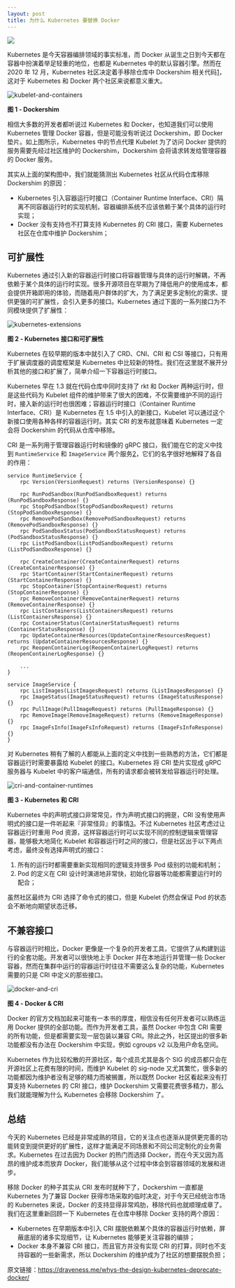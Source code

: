 ```yaml
---
layout: post
title: 为什么 Kubernetes 要替换 Docker
---
```


![](/public/images/k8s_docker/00.jpg)

Kubernetes 是今天容器编排领域的事实标准，而 Docker 从诞生之日到今天都在容器中扮演着举足轻重的地位，也都是 Kubernetes 中的默认容器引擎。然而在 2020 年 12 月，Kubernetes 社区决定着手移除仓库中 Dockershim 相关代码[1](#fn:1)，这对于 Kubernetes 和 Docker 两个社区来说都意义重大。

![kubelet-and-containers](/public/images/k8s_docker/kubelet-and-containers-2021-03-10-16153845432597.png)

**图 1 - Dockershim**

相信大多数的开发者都听说过 Kubernetes 和 Docker，也知道我们可以使用 Kubernetes 管理 Docker 容器，但是可能没有听说过 Dockershim，即 Docker 垫片。如上图所示，Kubernetes 中的节点代理 Kubelet 为了访问 Docker 提供的服务需要先经过社区维护的 Dockershim，Dockershim 会将请求转发给管理容器的 Docker 服务。

其实从上面的架构图中，我们就能猜测出 Kubernetes 社区从代码仓库移除 Dockershim 的原因：

*   Kubernetes 引入容器运行时接口（Container Runtime Interface、CRI）隔离不同容器运行时的实现机制，容器编排系统不应该依赖于某个具体的运行时实现；
*   Docker 没有支持也不打算支持 Kubernetes 的 CRI 接口，需要 Kubernetes 社区在仓库中维护 Dockershim；

可扩展性
----

Kubernetes 通过引入新的容器运行时接口将容器管理与具体的运行时解耦，不再依赖于某个具体的运行时实现。很多开源项目在早期为了降低用户的使用成本，都会提供开箱即用的体验，而随着用户群体的扩大，为了满足更多定制化的需求、提供更强的可扩展性，会引入更多的接口。Kubernetes 通过下面的一系列接口为不同模块提供了扩展性：

![kubernetes-extensions](/public/images/k8s_docker/kubernetes-extensions-2021-03-10-16153845432607.png)

**图 2 - Kubernetes 接口和可扩展性**

Kubernetes 在较早期的版本中就引入了 CRD、CNI、CRI 和 CSI 等接口，只有用于扩展调度器的调度框架是 Kubernetes 中比较新的特性。我们在这里就不展开分析其他的接口和扩展了，简单介绍一下容器运行时接口。

Kubernetes 早在 1.3 就在代码仓库中同时支持了 rkt 和 Docker 两种运行时，但是这些代码为 Kubelet 组件的维护带来了很大的困难，不仅需要维护不同的运行时，接入新的运行时也很困难；容器运行时接口（Container Runtime Interface、CRI）是 Kubernetes 在 1.5 中引入的新接口，Kubelet 可以通过这个新接口使用各种各样的容器运行时。其实 CRI 的发布就意味着 Kubernetes 一定会将 Dockershim 的代码从仓库中移除。

CRI 是一系列用于管理容器运行时和镜像的 gRPC 接口，我们能在它的定义中找到 `RuntimeService` 和 `ImageService` 两个服务[2](#fn:2)，它们的名字很好地解释了各自的作用：

    service RuntimeService {
        rpc Version(VersionRequest) returns (VersionResponse) {}
    
        rpc RunPodSandbox(RunPodSandboxRequest) returns (RunPodSandboxResponse) {}
        rpc StopPodSandbox(StopPodSandboxRequest) returns (StopPodSandboxResponse) {}
        rpc RemovePodSandbox(RemovePodSandboxRequest) returns (RemovePodSandboxResponse) {}
        rpc PodSandboxStatus(PodSandboxStatusRequest) returns (PodSandboxStatusResponse) {}
        rpc ListPodSandbox(ListPodSandboxRequest) returns (ListPodSandboxResponse) {}
    
        rpc CreateContainer(CreateContainerRequest) returns (CreateContainerResponse) {}
        rpc StartContainer(StartContainerRequest) returns (StartContainerResponse) {}
        rpc StopContainer(StopContainerRequest) returns (StopContainerResponse) {}
        rpc RemoveContainer(RemoveContainerRequest) returns (RemoveContainerResponse) {}
        rpc ListContainers(ListContainersRequest) returns (ListContainersResponse) {}
        rpc ContainerStatus(ContainerStatusRequest) returns (ContainerStatusResponse) {}
        rpc UpdateContainerResources(UpdateContainerResourcesRequest) returns (UpdateContainerResourcesResponse) {}
        rpc ReopenContainerLog(ReopenContainerLogRequest) returns (ReopenContainerLogResponse) {}
    
        ...
    }
    
    service ImageService {
        rpc ListImages(ListImagesRequest) returns (ListImagesResponse) {}
        rpc ImageStatus(ImageStatusRequest) returns (ImageStatusResponse) {}
        rpc PullImage(PullImageRequest) returns (PullImageResponse) {}
        rpc RemoveImage(RemoveImageRequest) returns (RemoveImageResponse) {}
        rpc ImageFsInfo(ImageFsInfoRequest) returns (ImageFsInfoResponse) {}
    }
    

对 Kubernetes 稍有了解的人都能从上面的定义中找到一些熟悉的方法，它们都是容器运行时需要暴露给 Kubelet 的接口。Kubernetes 将 CRI 垫片实现成 gRPC 服务器与 Kubelet 中的客户端通信，所有的请求都会被转发给容器运行时处理。

![cri-and-container-runtimes](/public/images/k8s_docker/cri-and-container-runtimes-2021-03-10-16153845432613.png)

**图 3 - Kubernetes 和 CRI**

Kubernetes 中的声明式接口非常常见，作为声明式接口的拥趸，CRI 没有使用声明式的接口是一件听起来『非常怪异』的事情[3](#fn:3)。不过 Kubernetes 社区考虑过让容器运行时重用 Pod 资源，这样容器运行时可以实现不同的控制逻辑来管理容器，能够极大地简化 Kubelet 和容器运行时之间的接口，但是社区出于以下两点考虑，最终没有选择声明式的接口：

1.  所有的运行时都需要重新实现相同的逻辑支持很多 Pod 级别的功能和机制；
2.  Pod 的定义在 CRI 设计时演进地非常快，初始化容器等功能都需要运行时的配合；

虽然社区最终为 CRI 选择了命令式的接口，但是 Kubelet 仍然会保证 Pod 的状态会不断地向期望状态迁移。

不兼容接口
-----

与容器运行时相比，Docker 更像是一个复杂的开发者工具，它提供了从构建到运行的全套功能。开发者可以很快地上手 Docker 并在本地运行并管理一些 Docker 容器，然而在集群中运行的容器运行时往往不需要这么复杂的功能，Kubernetes 需要的只是 CRI 中定义的那些接口。

![docker-and-cri](/public/images/k8s_docker/docker-and-cri-2021-03-10-16153845432620.png)

**图 4 - Docker & CRI**

Docker 的官方文档加起来可能有一本书的厚度，相信没有任何开发者可以熟练运用 Docker 提供的全部功能。而作为开发者工具，虽然 Docker 中包含 CRI 需要的所有功能，但是都需要实现一层包装以兼容 CRI。除此之外，社区提出的很多新功能都没有办法在 Dockershim 中实现，例如 cgroups v2 以及用户命名空间。

Kubernetes 作为比较松散的开源社区，每个成员尤其是各个 SIG 的成员都只会在开源社区上花费有限的时间，而维护 Kubelet 的 sig-node 又尤其繁忙，很多新的功能都因为维护者没有足够的精力而被搁置，所以既然 Docker 社区看起来没有打算支持 Kubernetes 的 CRI 接口，维护 Dockershim 又需要花费很多精力，那么我们就能理解为什么 Kubernetes 会移除 Dockershim 了。

总结
--

今天的 Kubernetes 已经是非常成熟的项目，它的关注点也逐渐从提供更完善的功能转变到提供更好的扩展性，这样才能满足不同场景和不同公司定制化的业务需求。Kubernetes 在过去因为 Docker 的热门而选择 Docker，而在今天又因为高昂的维护成本而放弃 Docker，我们能够从这个过程中体会到容器领域的发展和进步。

移除 Docker 的种子其实从 CRI 发布时就种下了，Dockershim 一直都是 Kubernetes 为了兼容 Docker 获得市场采取的临时决定，对于今天已经统治市场的 Kubernetes 来说，Docker 的支持显得非常鸡肋，移除代码也就顺理成章了。我们在这里重新回顾一下 Kubernetes 在仓库中移除 Docker 支持的两个原因：

*   Kubernetes 在早期版本中引入 CRI 摆脱依赖某个具体的容器运行时依赖，屏蔽底层的诸多实现细节，让 Kubernetes 能够更关注容器的编排；
*   Docker 本身不兼容 CRI 接口，而且官方并没有实现 CRI 的打算，同时也不支持容器的一些新需求，所以 Dockershim 的维护成为了社区的想要摆脱负担；

原文链接：https://draveness.me/whys-the-design-kubernetes-deprecate-docker/
